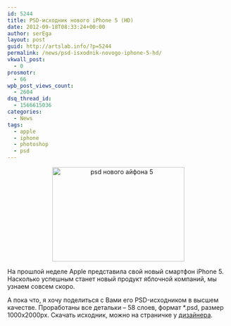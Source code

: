 ```yaml
---
id: 5244
title: PSD-исходник нового iPhone 5 (HD)
date: 2012-09-18T08:33:24+00:00
author: serEga
layout: post
guid: http://artslab.info/?p=5244
permalink: /news/psd-isxodnik-novogo-iphone-5-hd/
vkwall_post:
  - 0
prosmotr:
  - 66
wpb_post_views_count:
  - 2604
dsq_thread_id:
  - 1566615036
categories:
  - News
tags:
  - apple
  - iphone
  - photoshop
  - psd
---
```

<center>
  <a href="http://img.artslab.info/apple_iphone_5_psd_file.jpeg"><img src="http://img.artslab.info/apple_iphone_5_psd_file-300x215.jpg" alt="psd нового айфона 5" title="apple_iphone_5_psd_file" width="300" height="215" class="aligncenter size-medium wp-image-5246" /></a>
</center>

На прошлой неделе Apple представила свой новый смартфон iPhone 5. Насколько успешным станет новый продукт яблочной компаний, мы узнаем совсем скоро. 

А пока что, я хочу поделиться с Вами его PSD-исходником в высшем качестве. Проработаны все детальки &#8211; 58 слоев, формат *.psd, размер 1000x2000px. Скачать исходник, можно на страничке у [дизайнера](http://reddevilsx.deviantart.com/art/Apple-iPhone-5-PSD-Mockup-179018713).